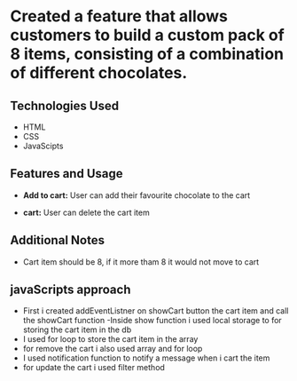 # Created a feature that allows customers to build a custom pack of 8 items, consisting of a combination of different chocolates.

## Technologies Used
- HTML
- CSS
- JavaScipts
## Features and Usage

- **Add to cart:** User can add their favourite chocolate to the cart

- **cart:** User can delete the cart item 

## Additional Notes

- Cart item should be 8, if it more tham 8 it would not move to cart

## javaScripts approach
- First i created addEventListner on showCart button the cart item and call the showCart function
-Inside show function i used local storage to for storing the cart item in the db
- I used for loop to store the cart item in the array
- for remove the cart i also used array and for loop
- I used notification function to notify a message when i cart the item
- for update the cart i used filter method
